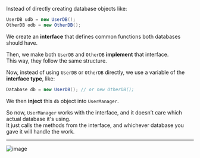 

Instead of directly creating database objects like:

```java
UserDB udb = new UserDB();
OtherDB odb = new OtherDB();
```

We create an **interface** that defines common functions both databases should have.

Then, we make both `UserDB` and `OtherDB` **implement** that interface.  
This way, they follow the same structure.

Now, instead of using `UserDB` or `OtherDB` directly, we use a variable of the **interface type**, like:

```java
Database db = new UserDB(); // or new OtherDB();
```

We then **inject** this `db` object into `UserManager`.

So now, `UserManager` works with the interface, and it doesn’t care which actual database it's using.  
It just calls the methods from the interface, and whichever database you gave it will handle the work.

---



![image](https://github.com/user-attachments/assets/3bbb2bb5-3ae6-4bda-a9ac-64206d22fcd4)
